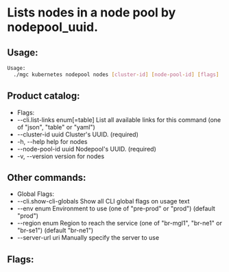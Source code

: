 # Lists nodes in a node pool by nodepool_uuid.

## Usage:
```bash
Usage:
  ./mgc kubernetes nodepool nodes [cluster-id] [node-pool-id] [flags]
```

## Product catalog:
- Flags:
- --cli.list-links enum[=table]   List all available links for this command (one of "json", "table" or "yaml")
- --cluster-id uuid               Cluster's UUID. (required)
- -h, --help                          help for nodes
- --node-pool-id uuid             Nodepool's UUID. (required)
- -v, --version                       version for nodes

## Other commands:
- Global Flags:
- --cli.show-cli-globals   Show all CLI global flags on usage text
- --env enum               Environment to use (one of "pre-prod" or "prod") (default "prod")
- --region enum            Region to reach the service (one of "br-mgl1", "br-ne1" or "br-se1") (default "br-ne1")
- --server-url uri         Manually specify the server to use

## Flags:
```bash

```

